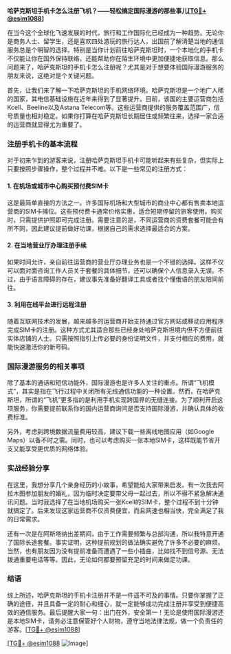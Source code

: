 **哈萨克斯坦手机卡怎么注册飞机？——轻松搞定国际漫游的那些事儿[[TG💪+ @esim1088](https://t.me/s/esim1088)]**

在当今这个全球化飞速发展的时代，旅行和工作国际化已经成为一种趋势。无论你是商务人士、留学生，还是喜欢四处游玩的旅行达人，出国前了解清楚当地的通信服务总是个明智的选择。特别是当你计划前往哈萨克斯坦时，一个本地化的手机卡不仅能让你在国外保持联络，还能帮助你在陌生环境中更加便捷地获取信息。那么问题来了，哈萨克斯坦的手机卡怎么注册呢？尤其是对于想要体验国际漫游服务的朋友来说，这绝对是个关键问题。

首先，让我们来了解一下哈萨克斯坦的手机网络环境。哈萨克斯坦是一个地广人稀的国家，其电信基础设施在近年来得到了显著提升。目前，该国的主要运营商包括Kcell、Beeline以及Astana Telecom等。这些运营商提供的服务覆盖范围广，信号质量也相对稳定。如果你打算在哈萨克斯坦长期居住或频繁往来，选择一家合适的运营商就显得尤为重要了。

### 注册手机卡的基本流程

对于初来乍到的游客来说，注册哈萨克斯坦手机卡可能听起来有些复杂，但实际上只要按照步骤操作，整个过程并不难。以下是一些常见的注册方式：

#### 1. 在机场或城市中心购买预付费SIM卡

这是最简单直接的方法之一。许多国际机场和大型城市的商业中心都有售卖本地运营商的SIM卡摊位。这些预付费卡通常价格实惠，适合短期停留的旅客使用。购买时，只需提供护照即可完成注册。需要注意的是，不同运营商的资费套餐可能会有所不同，因此建议提前做好功课，根据自己的需求选择最适合的方案。

#### 2. 在当地营业厅办理注册手续

如果时间允许，亲自前往运营商的营业厅办理业务也是一个不错的选择。这样不仅可以面对面咨询工作人员关于套餐的具体细节，还可以确保个人信息录入无误。不过，由于语言障碍的存在，建议事先准备好翻译工具或者找个懂俄语的朋友陪同前往。

#### 3. 利用在线平台进行远程注册

随着互联网技术的发展，越来越多的运营商开始支持通过官方网站或移动应用程序完成SIM卡的注册。这种方式尤其适合那些已经身处哈萨克斯坦境内但不方便前往实体店铺的人士。只需按照指引上传必要的身份证明文件，并支付相应的费用，就能快速激活你的新号码。

### 国际漫游服务的相关事项

除了基本的通话和短信功能外，国际漫游也是许多人关注的重点。所谓“飞机模式”，其实是指在飞行过程中关闭所有无线通信功能的一种设置。然而，在哈萨克斯坦，所谓的“飞机”更多指的是利用手机实现跨国界的无缝连接。为了顺利开启这项服务，你需要提前联系你的国内运营商询问是否支持国际漫游，并确认具体的收费标准。

另外，考虑到跨境数据流量费用较高，建议下载一些离线地图应用（如Google Maps）以备不时之需。同时，也可以考虑购买一张本地SIM卡，这样既能节省开支又能享受更优质的网络体验。

### 实战经验分享

在这里，我想分享几个亲身经历的小故事，希望能给大家带来启发。有一次我去阿拉木图参加朋友的婚礼，因为临时决定要带父母一起过去，所以不得不紧急解决通讯问题。当时我选择了在当地机场购买一张Kcell的SIM卡，整个过程不到十分钟就搞定了。后来发现这家运营商不仅资费便宜，而且网速也相当快，完全满足了我的日常需求。

还有一次是在阿斯塔纳出差期间，由于工作需要频繁与总部沟通，所以我特意开通了国际长途套餐。事实证明，这种提前规划的做法确实避免了许多不必要的麻烦。当然，也有朋友因为没有提前准备而遭遇了一些小插曲，比如找不到信号源、无法拨通重要电话等等。因此，无论如何都要预留充足的时间来做足功课。

### 结语

综上所述，哈萨克斯坦的手机卡注册并不是一件遥不可及的事情。只要你掌握了正确的途径，并且具备一定的耐心和细心，就一定能够成功完成注册并享受到便捷高效的通信服务。最后提醒大家一句：出门在外，安全第一！无论是使用国际漫游还是本地SIM卡，请务必注意保管好个人财物，遵守当地法律法规，做一个负责任的游客。[[TG💪+ @esim1088](https://t.me/s/esim1088)]

[[TG💪+ @esim1088](https://t.me/s/esim1088) ![Image](https://i.postimg.cc/4NQfJmqS/Snipaste-2025-05-13-00-14-12.png)]